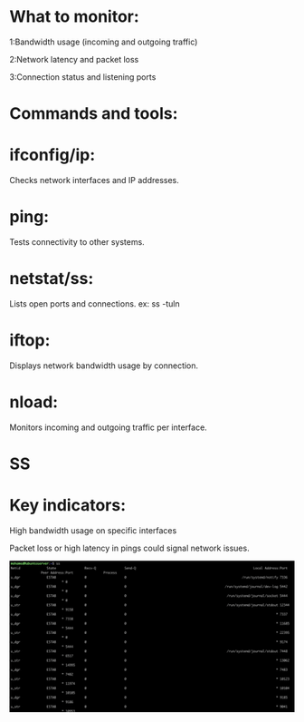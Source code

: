 # What to monitor:
1:Bandwidth usage (incoming and outgoing traffic)

2:Network latency and packet loss

3:Connection status and listening ports
# Commands and tools:
# ifconfig/ip: 
Checks network interfaces and IP addresses.

# ping:
Tests connectivity to other systems.

# netstat/ss:
Lists open ports and connections.
ex: ss -tuln

# iftop:
Displays network bandwidth usage by connection.

# nload:
Monitors incoming and outgoing traffic per interface.

# SS

# Key indicators:
High bandwidth usage on specific interfaces

Packet loss or high latency in pings could signal network issues.



![Alt text](https://github.com/Mohamedsaaidi/Linux-System-Monitoring/blob/main/Images/Screenshot%202024-11-13%20at%2011.02.53.png)
